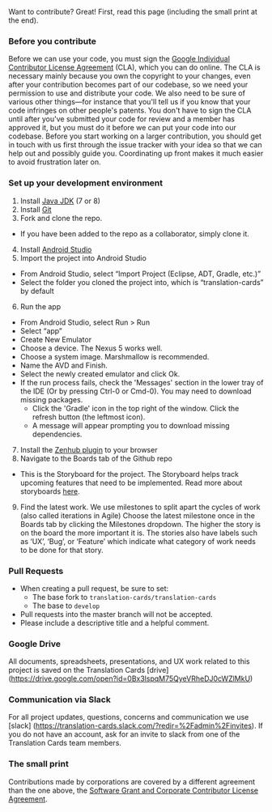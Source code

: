 Want to contribute? Great! First, read this page (including the small print at the end).

### Before you contribute
Before we can use your code, you must sign the
[Google Individual Contributor License Agreement](https://cla.developers.google.com/about/google-individual)
(CLA), which you can do online. The CLA is necessary mainly because you own the
copyright to your changes, even after your contribution becomes part of our
codebase, so we need your permission to use and distribute your code. We also
need to be sure of various other things—for instance that you'll tell us if you
know that your code infringes on other people's patents. You don't have to sign
the CLA until after you've submitted your code for review and a member has
approved it, but you must do it before we can put your code into our codebase.
Before you start working on a larger contribution, you should get in touch with
us first through the issue tracker with your idea so that we can help out and
possibly guide you. Coordinating up front makes it much easier to avoid
frustration later on.

### Set up your development environment
1. Install [Java JDK](http://www.oracle.com/technetwork/java/javase/downloads/jdk7-downloads-1880260.html) (7 or 8)
2. Install [Git](https://git-scm.com/downloads)
3. Fork and clone the repo.
  - If you have been added to the repo as a collaborator, simply clone it.
4. Install [Android Studio](https://developer.android.com/studio/index.html)
5. Import the project into Android Studio
  - From Android Studio, select “Import Project (Eclipse, ADT, Gradle, etc.)”
  - Select the folder you cloned the project into, which is “translation-cards” by default
6. Run the app
  - From Android Studio, select Run > Run
  - Select “app”
  - Create New Emulator
  - Choose a device. The Nexus 5 works well.
  - Choose a system image. Marshmallow is recommended.
  - Name the AVD and Finish.
  - Select the newly created emulator and click Ok.
  - If the run process fails, check the 'Messages' section in the lower tray of the IDE (Or by pressing Ctrl-0 or Cmd-0). You may need to download missing packages.
    - Click the 'Gradle' icon in the top right of the window. Click the refresh button (the leftmost icon).
    - A message will appear prompting you to download missing dependencies.
7. Install the [Zenhub plugin](https://www.zenhub.io/) to your browser
8. Navigate to the Boards tab of the Github repo
  - This is the Storyboard for the project. 
  The Storyboard helps track upcoming features that need to be implemented. 
  Read more about storyboards [here](http://whatis.techtarget.com/definition/storyboard).
9. Find the latest work. We use milestones to split apart the cycles of work (also called iterations in Agile)
Choose the latest milestone once in the Boards tab by clicking the Milestones dropdown. The higher the story is on the board the more important it is. The stories also have labels such as ‘UX’, ‘Bug’, or ‘Feature’ which indicate what category of work needs to be done for that story. 


### Pull Requests
* When creating a pull request, be sure to set:
  * The base fork to `translation-cards/translation-cards`
  * The base to `develop`
* Pull requests into the master branch will not be accepted. 
* Please include a descriptive title and a helpful comment.

### Google Drive
All documents, spreadsheets, presentations, and UX work related to this project is saved on the Translation Cards [drive] (https://drive.google.com/open?id=0Bx3lspqM75QyeVRheDJ0cWZlMkU)

### Communication via Slack
For all project updates, questions, concerns and communication we use [slack] (https://translation-cards.slack.com/?redir=%2Fadmin%2Finvites). If you do not have an account, ask for an invite to slack from one of the Translation Cards team members.

### The small print
Contributions made by corporations are covered by a different agreement than
the one above, the
[Software Grant and Corporate Contributor License Agreement](https://cla.developers.google.com/about/google-corporate).
